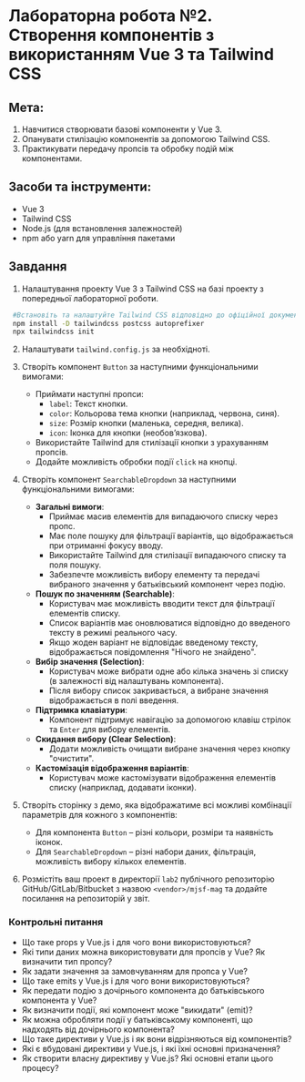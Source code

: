 # Лабораторна робота №2. Створення компонентів з використанням Vue 3 та Tailwind CSS

## Мета:

1. Навчитися створювати базові компоненти у Vue 3.
2. Опанувати стилізацію компонентів за допомогою Tailwind CSS.
3. Практикувати передачу пропсів та обробку подій між компонентами.

## Засоби та інструменти:

- Vue 3
- Tailwind CSS
- Node.js (для встановлення залежностей)
- npm або yarn для управління пакетами

## Завдання

1. Налаштування проекту Vue 3 з Tailwind CSS на базі проекту з попередньої лабораторної роботи.

 ```bash
  #Встановіть та налаштуйте Tailwind CSS відповідно до офіційної документації:
  npm install -D tailwindcss postcss autoprefixer
  npx tailwindcss init
  ```

2. Налаштувати `tailwind.config.js` за необхідноті.

3. Створіть компонент `Button` за наступними функціональними вимогами:
    - Приймати наступні пропси:
        - `label`: Текст кнопки.
        - `color`: Кольорова тема кнопки (наприклад, червона, синя).
        - `size`: Розмір кнопки (маленька, середня, велика).
        - `icon`: Іконка для кнопки (необов’язкова).
    - Використайте Tailwind для стилізації кнопки з урахуванням пропсів.
    - Додайте можливість обробки події `click` на кнопці.

3. Створіть компонент `SearchableDropdown` за наступними функціональними вимогами:
    - **Загальні вимоги**:
        - Приймає масив елементів для випадаючого списку через пропс.
        - Має поле пошуку для фільтрації варіантів, що відображається при отриманні фокусу вводу.
        - Використайте Tailwind для стилізації випадаючого списку та поля пошуку.
        - Забезпечте можливість вибору елементу та передачі вибраного значення у батьківський компонент через подію.
    - **Пошук по значенням (Searchable)**:
        - Користувач має можливість вводити текст для фільтрації елементів списку.
        - Список варіантів має оновлюватися відповідно до введеного тексту в режимі реального часу.
        - Якщо жоден варіант не відповідає введеному тексту, відображається повідомлення "Нічого не знайдено".
    - **Вибір значення (Selection)**:
        - Користувач може вибрати одне або кілька значень зі списку (в залежності від налаштувань компонента).
        - Після вибору список закривається, а вибране значення відображається в полі введення.
    - **Підтримка клавіатури**:
        - Компонент підтримує навігацію за допомогою клавіш стрілок та `Enter` для вибору елементів.
    - **Скидання вибору (Clear Selection)**:
        - Додати можливість очищати вибране значення через кнопку "очистити".
    - **Кастомізація відображення варіантів**:
        - Користувач може кастомізувати відображення елементів списку (наприклад, додавати іконки).
4. Створіть сторінку з демо, яка відображатиме всі можливі комбінації параметрів для кожного з компонентів:
    - Для компонента `Button` – різні кольори, розміри та наявність іконок.
    - Для `SearchableDropdown` – різні набори даних, фільтрація, можливість вибору кількох елементів.
5. Розмістіть ваш проект в директорії `lab2` публічного репозиторію GitHub/GitLab/Bitbucket з назвою `<vendor>/mjsf-mag` та додайте посилання на репозиторій у звіт.

### Контрольні питання

- Що таке props у Vue.js і для чого вони використовуються?
- Які типи даних можна використовувати для пропсів у Vue? Як визначити тип пропсу?
- Як задати значення за замовчуванням для пропса у Vue?
- Що таке emits у Vue.js і для чого вони використовуються?
- Як передати подію з дочірнього компонента до батьківського компонента у Vue?
- Як визначити події, які компонент може "викидати" (emit)?
- Як можна обробляти події у батьківському компоненті, що надходять від дочірнього компонента?
- Що таке директиви у Vue.js і як вони відрізняються від компонентів?
- Які є вбудовані директиви у Vue.js, і які їхні основні призначення?
- Як створити власну директиву у Vue.js? Які основні етапи цього процесу?
